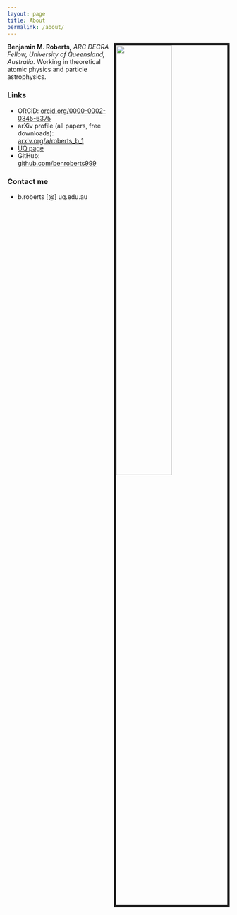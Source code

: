 ```yaml
---
layout: page
title: About
permalink: /about/
---
```



<img align="right" width="50%" src="{{ site.baseurl }}/images/ben.jpg" border="5">

**Benjamin M. Roberts,**
_ARC DECRA Fellow, University of Queensland, Australia._
Working in theoretical atomic physics and particle astrophysics.

<!-- ![]({{ site.baseurl }}/images/ben.jpg) -->

### Links
* ORCiD: [orcid.org/0000-0002-0345-6375](https://orcid.org/0000-0002-0345-6375)
* arXiv profile (all papers, free downloads): [arxiv.org/a/roberts_b_1](https://arxiv.org/a/roberts_b_1.html)
* [UQ page](https://researchers.uq.edu.au/researcher/24237)
* GitHub: [github.com/benroberts999](https://github.com/benroberts999)

### Contact me

 * b.roberts [@] uq.edu.au
